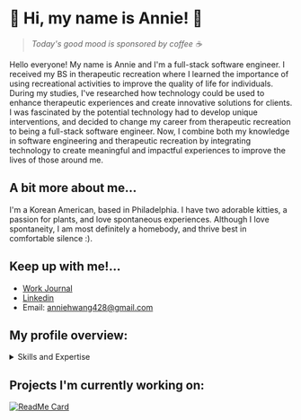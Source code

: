# 🌱 Hi, my name is Annie! 🌱
> *Today's good mood is sponsored by coffee ☕️*

Hello everyone! My name is Annie and I'm a full-stack software engineer. I received my BS in therapeutic recreation where I learned the importance of using recreational activities to improve the quality of life for individuals. During my studies, I've researched how technology could be used to enhance therapeutic experiences and create innovative solutions for clients. I was fascinated by the potential technology had to develop unique interventions, and decided to change my career from therapeutic recreation to being a full-stack software engineer. Now, I combine both my knowledge in software engineering and therapeutic recreation by integrating technology to create meaningful and impactful experiences to improve the lives of those around me.

A bit more about me...
---
I'm a Korean American, based in Philadelphia. I have two adorable kitties, a passion for plants, and love spontaneous experiences. Although I love spontaneity, I am most definitely a homebody, and thrive best in comfortable silence :).


Keep up with me!...
---
- [Work Journal](https://gist.github.com/anniejhwang/c44b9fac57481e8843b8dcbd366b6e8d)
- [Linkedin](http://www.linkedin.com/in/anniejhwang)
- Email: anniehwang428@gmail.com

## My profile overview: 

<details>
<summary>Skills and Expertise</summary>
<br>
1.   Languages
     - Ruby
     - Javascript
     - HTML
     - CSS
     - SQL
  <br>
2.   Frameworks
     - Ruby on Rails
     - React.js
     - Bootstrap
  <br>
3.   Databases/Libraries/Tools
     - Postgres
     - APIs
     - Node/npm
     - Git
     - GitHub
</details>

## Projects I'm currently working on: 

[![ReadMe Card](https://github-readme-stats.vercel.app/api/pin/?username=anniejhwang&repo=flashcard-app)](https://github.com/anniejhwang/flashcard-app)
